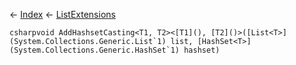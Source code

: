 ← [Index](Api-Index) ← [ListExtensions](System.Collections.Generic.ListExtensions)

```csharpvoid AddHashsetCasting<T1, T2><[T1](), [T2]()>([List<T>](System.Collections.Generic.List`1) list, [HashSet<T>](System.Collections.Generic.HashSet`1) hashset)```